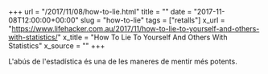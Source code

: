+++
url = "/2017/11/08/how-to-lie.html"
title = ""
date = "2017-11-08T12:00:00+00:00"
slug = "how-to-lie"
tags = ["retalls"]
x_url = "https://www.lifehacker.com.au/2017/11/how-to-lie-to-yourself-and-others-with-statistics/"
x_title = "How To Lie To Yourself And Others With Statistics"
x_source = ""
+++


L'abús de l'estadística és una de les maneres de mentir més potents.
